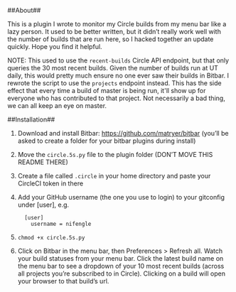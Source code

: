 ##About##

This is a plugin I wrote to monitor my Circle builds from my menu bar like a lazy person. It used to be better written, but it didn’t really work well with the number of builds that are run here, so I hacked together an update quickly. Hope you find it helpful.

NOTE: This used to use the `recent-builds` Circle API endpoint, but that only queries the 30 most recent builds. Given the number of builds run at UT daily, this would pretty much ensure no one ever saw their builds in Bitbar. I rewrote the script to use the `projects` endpoint instead. This has the side effect that every time a build of master is being run, it'll show up for everyone who has contributed to that project. Not necessarily a bad thing, we can all keep an eye on master.

##Installation##

1. Download and install Bitbar: https://github.com/matryer/bitbar (you’ll be asked to create a folder for your bitbar plugins during install)

2. Move the `circle.5s.py` file to the plugin folder (DON’T MOVE THIS README THERE)

3. Create a file called `.circle` in your home directory and paste your CircleCI token in there

4. Add your GitHub username (the one you use to login) to your gitconfig under [user], e.g.
    ```
      [user]
        username = nifengle
    ```

5. `chmod +x circle.5s.py`

6. Click on Bitbar in the menu bar, then Preferences > Refresh all. Watch your build statuses from your menu bar. Click the latest build name on the menu bar to see a dropdown of your 10 most recent builds (across all projects you’re subscribed to in Circle). Clicking on a build will open your browser to that build’s url.
